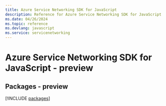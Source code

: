 ```yaml
---
title: Azure Service Networking SDK for JavaScript
description: Reference for Azure Service Networking SDK for JavaScript
ms.date: 04/26/2024
ms.topic: reference
ms.devlang: javascript
ms.service: servicenetworking
---
```

# Azure Service Networking SDK for JavaScript - preview
## Packages - preview
[!INCLUDE [packages](service-networking-index.md)]